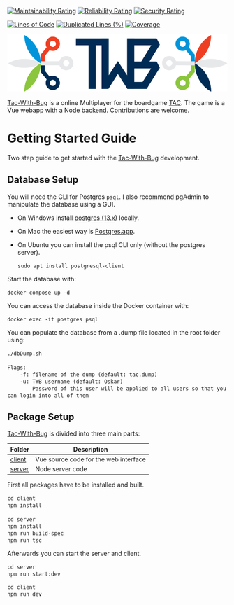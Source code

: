 [![Maintainability Rating](https://sonarcloud.io/api/project_badges/measure?project=panwauu_tac-with-bug&metric=sqale_rating)](https://sonarcloud.io/summary/new_code?id=panwauu_tac-with-bug)
[![Reliability Rating](https://sonarcloud.io/api/project_badges/measure?project=panwauu_tac-with-bug&metric=reliability_rating)](https://sonarcloud.io/summary/new_code?id=panwauu_tac-with-bug)
[![Security Rating](https://sonarcloud.io/api/project_badges/measure?project=panwauu_tac-with-bug&metric=security_rating)](https://sonarcloud.io/summary/new_code?id=panwauu_tac-with-bug)

[![Lines of Code](https://sonarcloud.io/api/project_badges/measure?project=panwauu_tac-with-bug&metric=ncloc)](https://sonarcloud.io/summary/new_code?id=panwauu_tac-with-bug)
[![Duplicated Lines (%)](https://sonarcloud.io/api/project_badges/measure?project=panwauu_tac-with-bug&metric=duplicated_lines_density)](https://sonarcloud.io/summary/new_code?id=panwauu_tac-with-bug)
[![Coverage](https://sonarcloud.io/api/project_badges/measure?project=panwauu_tac-with-bug&metric=coverage)](https://sonarcloud.io/summary/new_code?id=panwauu_tac-with-bug)

[![TWB Logo](client/src/assets/TwbLogo.png)](https://tac-with-bug.herokuapp.com/)

[Tac-With-Bug](https://tac-with-bug.herokuapp.com/) is a online Multiplayer for the boardgame [TAC](https://shop.spiel-tac.de/Home). The game is a Vue webapp with a Node backend. Contributions are welcome.

# Getting Started Guide

Two step guide to get started with the [Tac-With-Bug](https://tac-with-bug.herokuapp.com/) development.

## Database Setup

You will need the CLI for Postgres `psql`. I also recommend pgAdmin to manipulate the database using a GUI.

- On Windows install [postgres (13.x)](https://www.postgresql.org/download/) locally.

- On Mac the easiest way is [Postgres.app](https://postgresapp.com).

- On Ubuntu you can install the psql CLI only (without the postgres server).

  ```
  sudo apt install postgresql-client
  ```

Start the database with:

```
docker compose up -d
```

You can access the database inside the Docker container with:

```
docker exec -it postgres psql
```

You can populate the database from a .dump file located in the root folder using:

```
./dbDump.sh

Flags:
    -f: filename of the dump (default: tac.dump)
    -u: TWB username (default: Oskar)
        Password of this user will be applied to all users so that you can login into all of them
```

## Package Setup

[Tac-With-Bug](https://tac-with-bug.herokuapp.com/) is divided into three main parts:

| Folder             | Description                           |
| ------------------ | ------------------------------------- |
| [client](./client) | Vue source code for the web interface |
| [server](./server) | Node server code                      |

First all packages have to be installed and built.

```shell
cd client
npm install

cd server
npm install
npm run build-spec
npm run tsc
```

Afterwards you can start the server and client.

```shell
cd server
npm run start:dev
```

```shell
cd client
npm run dev
```
